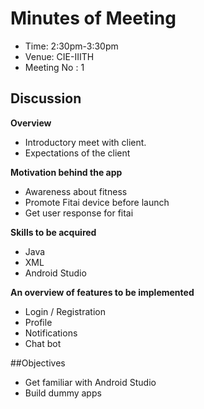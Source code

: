 # Minutes of Meeting
* Time: 2:30pm-3:30pm
* Venue: CIE-IIITH
* Meeting No : 1

## Discussion
**Overview**
- Introductory meet with client.
- Expectations of the client

**Motivation behind  the app**
- Awareness about fitness
- Promote Fitai device before launch
- Get user response for fitai

**Skills to be acquired**
- Java 
- XML
- Android Studio

**An overview of features to be implemented** 
- Login / Registration
- Profile
- Notifications
- Chat bot

##Objectives
- Get familiar with Android Studio
- Build dummy apps

